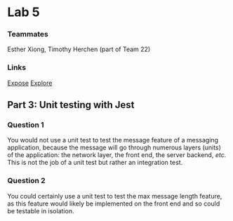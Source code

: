 # Lab 5

### Teammates

Esther Xiong, Timothy Herchen (part of Team 22)

### Links

[Expose](https://anematode.github.io/Lab5_Starter/expose.html)
[Explore](https://anematode.github.io/Lab5_Starter/explore.html)

## Part 3: Unit testing with Jest

### Question 1

You would not use a unit test to test the message feature of a messaging application, because the message will go through numerous layers (units) of the application: the network layer, the front end, the server backend, *etc.* This is not the job of a unit test but rather an integration test.

### Question 2

You could certainly use a unit test to test the max message length feature, as this feature would likely be implemented on the front end and so could be testable in isolation.
